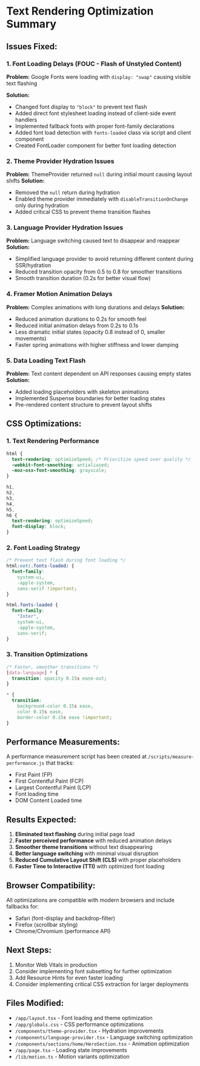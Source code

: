 # Text Rendering Optimization Summary

## Issues Fixed:

### 1. Font Loading Delays (FOUC - Flash of Unstyled Content)

**Problem:** Google Fonts were loading with `display: "swap"` causing visible text flashing

**Solution:**

- Changed font display to `"block"` to prevent text flash
- Added direct font stylesheet loading instead of client-side event handlers
- Implemented fallback fonts with proper font-family declarations
- Added font load detection with `fonts-loaded` class via script and client component
- Created FontLoader component for better font loading detection

### 2. Theme Provider Hydration Issues

**Problem:** ThemeProvider returned `null` during initial mount causing layout shifts
**Solution:**

- Removed the `null` return during hydration
- Enabled theme provider immediately with `disableTransitionOnChange` only during hydration
- Added critical CSS to prevent theme transition flashes

### 3. Language Provider Hydration Issues

**Problem:** Language switching caused text to disappear and reappear
**Solution:**

- Simplified language provider to avoid returning different content during SSR/hydration
- Reduced transition opacity from 0.5 to 0.8 for smoother transitions
- Smooth transition duration (0.2s for better visual flow)

### 4. Framer Motion Animation Delays

**Problem:** Complex animations with long durations and delays
**Solution:**

- Reduced animation durations to 0.2s for smooth feel
- Reduced initial animation delays from 0.2s to 0.1s
- Less dramatic initial states (opacity 0.8 instead of 0, smaller movements)
- Faster spring animations with higher stiffness and lower damping

### 5. Data Loading Text Flash

**Problem:** Text content dependent on API responses causing empty states
**Solution:**

- Added loading placeholders with skeleton animations
- Implemented Suspense boundaries for better loading states
- Pre-rendered content structure to prevent layout shifts

## CSS Optimizations:

### 1. Text Rendering Performance

```css
html {
  text-rendering: optimizeSpeed; /* Prioritize speed over quality */
  -webkit-font-smoothing: antialiased;
  -moz-osx-font-smoothing: grayscale;
}

h1,
h2,
h3,
h4,
h5,
h6 {
  text-rendering: optimizeSpeed;
  font-display: block;
}
```

### 2. Font Loading Strategy

```css
/* Prevent text flash during font loading */
html:not(.fonts-loaded) {
  font-family:
    system-ui,
    -apple-system,
    sans-serif !important;
}

html.fonts-loaded {
  font-family:
    "Inter",
    system-ui,
    -apple-system,
    sans-serif;
}
```

### 3. Transition Optimizations

```css
/* Faster, smoother transitions */
[data-language] * {
  transition: opacity 0.15s ease-out;
}

* {
  transition:
    background-color 0.15s ease,
    color 0.15s ease,
    border-color 0.15s ease !important;
}
```

## Performance Measurements:

A performance measurement script has been created at `/scripts/measure-performance.js` that tracks:

- First Paint (FP)
- First Contentful Paint (FCP)
- Largest Contentful Paint (LCP)
- Font loading time
- DOM Content Loaded time

## Results Expected:

1. **Eliminated text flashing** during initial page load
2. **Faster perceived performance** with reduced animation delays
3. **Smoother theme transitions** without text disappearing
4. **Better language switching** with minimal visual disruption
5. **Reduced Cumulative Layout Shift (CLS)** with proper placeholders
6. **Faster Time to Interactive (TTI)** with optimized font loading

## Browser Compatibility:

All optimizations are compatible with modern browsers and include fallbacks for:

- Safari (font-display and backdrop-filter)
- Firefox (scrollbar styling)
- Chrome/Chromium (performance API)

## Next Steps:

1. Monitor Web Vitals in production
2. Consider implementing font subsetting for further optimization
3. Add Resource Hints for even faster loading
4. Consider implementing critical CSS extraction for larger deployments

## Files Modified:

- `/app/layout.tsx` - Font loading and theme optimization
- `/app/globals.css` - CSS performance optimizations
- `/components/theme-provider.tsx` - Hydration improvements
- `/components/language-provider.tsx` - Language switching optimization
- `/components/sections/home/HeroSection.tsx` - Animation optimization
- `/app/page.tsx` - Loading state improvements
- `/lib/motion.ts` - Motion variants optimization
